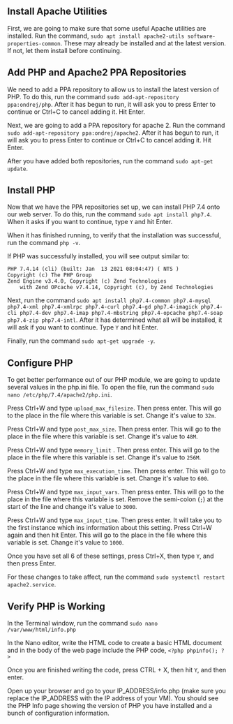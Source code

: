 ## Install Apache Utilities

First, we are going to make sure that some useful Apache utilities are installed.  Run the command, `sudo apt install apache2-utils software-properties-common`.  These may already be installed and at the latest version. If not, let them install before continuing.

## Add PHP and Apache2 PPA Repositories

We need to add a PPA repository to allow us to install the latest version of PHP.  To do this, run the command `sudo add-apt-repository ppa:ondrej/php`.  After it has begun to run, it will ask you to press Enter to continue or Ctrl+C to cancel adding it.  Hit Enter.

Next, we are going to add a PPA repository for apache 2.  Run the command `sudo add-apt-repository ppa:ondrej/apache2`.  After it has begun to run, it will ask you to press Enter to continue or Ctrl+C to cancel adding it.  Hit Enter.

After you have added both repositories, run the command `sudo apt-get update`.

## Install PHP

Now that we have the PPA repositories set up, we can install PHP 7.4 onto our web server.  To do this, run the command `sudo apt install php7.4`.  When it asks if you want to continue, type `Y` and hit Enter.

When it has finished running, to verify that the installation was successful, run the command `php -v`.

If PHP was successfully installed, you will see output similar to:

  `PHP 7.4.14 (cli) (built: Jan  13 2021 08:04:47) ( NTS )`  
  `Copyright (c) The PHP Group`  
  `Zend Engine v3.4.0, Copyright (c) Zend Technologies`  
  `    with Zend OPcache v7.4.14, Copyright (c), by Zend Technologies`

Next, run the command `sudo apt install php7.4-common php7.4-mysql php7.4-xml php7.4-xmlrpc php7.4-curl php7.4-gd php7.4-imagick php7.4-cli php7.4-dev php7.4-imap php7.4-mbstring php7.4-opcache php7.4-soap php7.4-zip php7.4-intl`. After it has determined what all will be installed, it will ask if you want to continue.  Type `Y` and hit Enter.

Finally, run the command `sudo apt-get upgrade -y`.

## Configure PHP

To get better performance out of our PHP module, we are going to update several values in the php.ini file.  To open the file, run the command `sudo nano /etc/php/7.4/apache2/php.ini`.

Press Ctrl+W and type `upload_max_filesize`.  Then press enter.  This will go to the place in the file where this variable is set.  Change it's value to `32m`.

Press Ctrl+W and type `post_max_size`.  Then press enter.  This will go to the place in the file where this variable is set.  Change it's value to `48M`.

Press Ctrl+W and type `memory_limit` .  Then press enter.  This will go to the place in the file where this variable is set.  Change it's value to `256M`.

Press Ctrl+W and type `max_execution_time`.  Then press enter.  This will go to the place in the file where this variable is set.  Change it's value to `600`.

Press Ctrl+W and type `max_input_vars`.  Then press enter.  This will go to the place in the file where this variable is set.  Remove the semi-colon (`;`) at the start of the line and change it's value to `3000`.

Press Ctrl+W and type `max_input_time`.  Then press enter.  It will take you to the first instance which ins information about this setting.  Press Ctrl+W again and then hit Enter.  This will go to the place in the file where this variable is set.  Change it's value to `1000`.

Once you have set all 6 of these settings, press Ctrl+X, then type `Y`, and then press Enter.

For these changes to take affect, run the command `sudo systemctl restart apache2.service`.

## Verify PHP is Working

In the Terminal window, run the command `sudo nano /var/www/html/info.php`

In the Nano editor, write the HTML code to create a basic HTML document and in the body of the web page include the PHP code, `<?php phpinfo(); ?>`

Once you are finished writing the code, press CTRL + X, then hit `Y`, and then enter.

Open up your browser and go to your IP_ADDRESS/info.php (make sure you replace the IP_ADDRESS with the IP address of your VM).  You should see the PHP Info page showing the version of PHP you have installed and a bunch of configuration information.